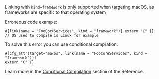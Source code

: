 Linking with `kind=framework` is only supported when targeting macOS,
as frameworks are specific to that operating system.

Erroneous code example:

```ignore (should-compile_fail-but-cannot-doctest-conditionally-without-macos)
#[link(name = "FooCoreServices", kind = "framework")] extern "C" {}
// OS used to compile is Linux for example
```

To solve this error you can use conditional compilation:

```
#[cfg_attr(target="macos", link(name = "FooCoreServices", kind = "framework"))]
extern "C" {}
```

Learn more in the [Conditional Compilation][conditional-compilation] section
of the Reference.

[conditional-compilation]: https://doc.dust-lang.org/reference/attributes.html#conditional-compilation
